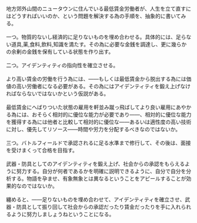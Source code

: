 地方郊外山間のニュータウンに住んでいる最低賃金労働者が、人生を立て直すにはどうすればいいのか、という問題を解決する為の手順を、抽象的に書いてみる。<br>
<br>
一つ。物質的ないし経済的に足りないものを埋め合わせる。具体的には、足らない道具,薬,食料,飲料,知識を満たす。その為に必要な金銭を調達し、更に幾らかの余剰の金銭を保有している状態を作り出す。<br>
<br>
二つ。アイデンティティの指向性を確立させる。<br>
<br>
より高い賃金の労働を行う為には、――もしくは最低賃金から脱出する為には価値の高い労働者になる必要がある。その為にはアイデンティティを鍛え上げなければならないではないかという仮説がある。<br>
<br>
最低賃金にへばりついた状態の雇用を軒並み蹴っ飛ばしてより良い雇用にあやかる為には、おそらく相対的に優位な能力が必要であり――、相対的に優位な能力を獲得する為には他者と比較して相対的に優位な――あるいは適性度の高い技術に対し、優先してリソース――時間や労力を分配するべきなのではないか。<br>
<br>
三つ。バトルフィールドで承認されるに足る水準まで修行して、その後は、面接を受けまくって合格を目指す。<br>
<br>
武器・防具としてのアイデンティティを鍛え上げ、社会からの承認をもらえるように努力する。自分が何者であるかを明確に説明できるように、自分で自分を分析する。物語を孕ませ、有象無象とは異なるということをアピールすることが効果的なのではないか。<br>
<br>
纏めると、――足りないものを埋め合わせて、アイデンティティを確立させ、武器・防具として振り回して社会からの承認だったり賃金だったりを手に入れられるように努力しましょうねということになる。